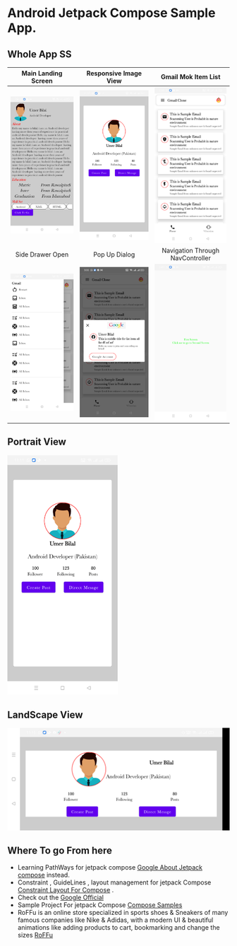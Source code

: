 # Android Jetpack Compose Sample App.

## Whole App SS
Main Landing Screen | Responsive Image View | Gmail Mok Item List
:--:|:--:|:--:|
<img src="images/11.png" width="250px" />|<img src="images/22.png" width="250px" />|<img src="images/33.png" width="250px" />
Side Drawer Open |Pop Up Dialog | Navigation Through NavController
<img src="images/44.png" width="250px" />|<img src="images/55.png" width="250px" />|<img src="images/66.png" width="250px" />

## Portrait View

<img src="images/22.png" width="250px" />

## LandScape View
<img src="images/land.png" width="750px" />

## Where To go From here
*   Learning PathWays for jetpack compose  [Google About Jetpack compose](https://developer.android.com/courses/pathways/compose) instead.
*   Constraint , GuideLines ,  layout management for jetpack Compose [Constraint Layout For Compose](https://proandroiddev.com/getting-started-with-constraint-layout-in-jetpack-compose-48d4e02b76fd) .
*   Check out the [Google Official ](https://developer.android.com/jetpack/compose/documentation)
*   Sample Project For jetpack Compose [Compose Samples](https://github.com/android/compose-samples)
*   RoFFu is an online store specialized in sports shoes & Sneakers of many famous companies like Nike & Adidas, with a modern UI & beautiful animations like adding products to cart, bookmarking and change the sizes [RoFFu](https://github.com/mustfaibra/RoFFu)



